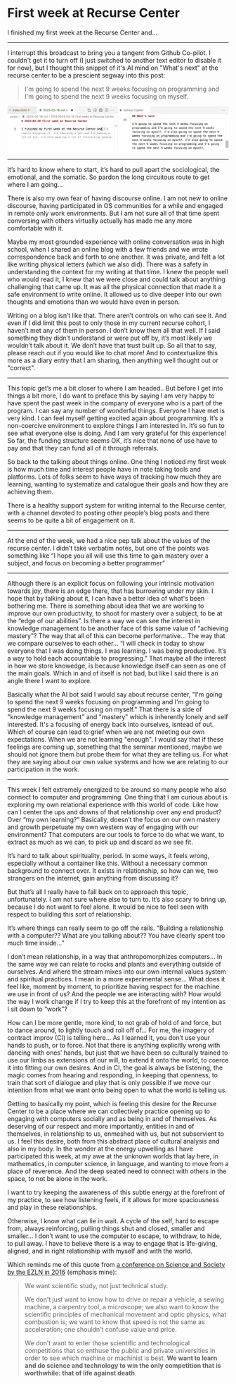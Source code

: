 # First week at Recurse Center

I finished my first week at the Recurse Center and...

---

I interrupt this broadcast to bring you a tangent from Github Co-pilot. I couldn't get it to turn off (I just switched to another text editor to disable it for now), but I thought this snippet of it's AI mind on "What's next" at the recurse center to be a prescient segway into this post:

> I'm going to spend the next 9 weeks focusing on programming and I'm going to spend the next 9 weeks focusing on myself.

![](./2023-02-18-screenshot.png)

---

It’s hard to know where to start, it’s hard to pull apart the sociological, the emotional, and the somatic. So pardon the long circuitous route to get where I am going…

There is also my own fear of having discourse online. I am not new to online discourse, having participated in OS communities for a while and engaged in remote only work environments. But I am not sure all of that time spent conversing with others virtually actually has made me any more comfortable with it.

Maybe my most grounded experience with online conversation was in high school, when I shared an online blog with a few friends and we wrote correspondence back and forth to one another. It was private, and felt a lot like writing physical letters (which we also did). There was a safety in understanding the context for my writing at that time. I knew the people well who would read it, I knew that we were close and could talk about anything challenging that came up. It was all the physical connection that made it a safe environment to write online. It allowed us to dive deeper into our own thoughts and emotions than we would have even in person.

Writing on a blog isn’t like that. There aren’t controls on who can see it. And even if I did limit this post to only those in my current recurse cohort, I haven’t met any of them in person. I don’t know them all that well. If I said something they didn’t understand or were put off by, it’s most likely we wouldn’t talk about it. We don’t have that trust built up. So all that to say, please reach out if you would like to chat more! And to contextualize this more as a diary entry that I am sharing, then anything well thought out or "correct".

---

This topic get’s me a bit closer to where I am headed.. But before I get into things a bit more, I do want to preface this by saying I am very happy to have spent the past week in the company of everyone who is a part of the program. I can say any number of wonderful things. Everyone I have met is very kind. I can feel myself getting excited again about programming. It’s a non-coercive environment to explore things I am interested in. It’s so fun to see what everyone else is doing. And I am very grateful for this experience! So far, the funding structure seems OK, it’s nice that none of use have to pay and that they can fund all of it through referrals.

So back to the talking about things online. One thing I noticed my first week is how much time and interest people have in note taking tools and platforms. Lots of folks seem to have ways of tracking how much they are learning, wanting to systematize and catalogue their goals and how they are achieving them.

There is a healthy support system for writing internal to the Recurse center, with a channel devoted to posting other people’s blog posts and there seems to be quite a bit of engagement on it.

---

At the end of the week, we had a nice pep talk about the values of the recurse center. I didn’t take verbatim notes, but one of the points was something like “I hope you all will use this time to gain mastery over a subject, and focus on becoming a better programmer”

---

Although there is an explicit focus on following your intrinsic motivation towards joy, there is an edge there, that has burrowing under my skin. I hope that by talking about it, I can have a better idea of what's been bothering me. There is something about idea that we are working to improve our own productivity, to shoot for mastery over a subject, to be at the “edge of our abilities”. Is there a way we can see the interest in knowledge management to be another face of this same value of “achieving mastery”? The way that all of this can become performative… The way that we compare ourselves to each other… “I will check in today to show everyone that I was doing things. I was learning. I was being productive. It’s a way to hold each accountable to progressing.” That maybe all the interest in how we store knowedge, is because knowledge itself can seen as one of the main goals. Which in and of itself is not bad, but like I said there is an angle there I want to explore.

Basically what the AI bot said I would say about recurse center, "I'm going to spend the next 9 weeks focusing on programming and I'm going to spend the next 9 weeks focusing on myself." That there is a side of "knowledge management" and "mastery" which is inherently lonely and self interested. It's a focusing of energy back into ourselves, isntead of out. Which of course can lead to grief when we are not meeting our own expectations. When we are not learning "enough". I would say that if these feelings are coming up, something that the seminar mentioned, maybe we should not ignore them but probe them for what they are telling us. For what they are saying about our own value systems and how we are relating to our participation in the work.

---

This week I felt extremely energized to be around so many people who also connect to computer and programming. One thing that I am curious about is exploring my own relational experience with this world of code. Like how can I center the ups and downs of that relationship over any end product? Over “my own learning?” Basically, doesn’t the focus on our own mastery and growth perpetuate  my own western way of engaging with our environment? That computers are our tools to force to do what we want, to extract as much as we can, to pick up and discard as we see fit.

It’s hard to talk about spirituality, period. In some ways, it feels wrong, especially without a container like this. Without a necessary common background to connect over. It exists in relationship, so how can we, two strangers on the internet, gain anything from discussing it?

But that’s all I really have to fall back on to approach this topic, unfortunately. I am not sure where else to turn to. It’s also scary to bring up, because I do not want to feel alone. It would be nice to feel seen with respect to building this sort of relationship.

It’s where things can really seem to go off the rails. “Building a relationship with a computer?? What are you talking about?? You have clearly spent too much time inside…”

I don’t mean relationship, in a way that anthropomorphizes computers... In the same way we can relate to rocks and plants and everything outside of ourselves. And where the stream mixes into our own internal values system and spiritual practices. I mean in a more experimental sense… What does it feel like, moment by moment, to prioritize having respect for the machine we use in front of us? And the people we are interacting with? How would the way I work change if I try to keep this at the forefront of my intention as I sit down to “work”?


How can I be more gentle, more kind, to not grab of hold of and force, but to dance around, to lightly touch and roll off of… For me, the imagery of contract improv (CI) is telling here… As I learned it, you don’t use your hands to push, or to force. Not that there is anything explicitly wrong with dancing with ones’ hands, but just that we have been so culturally trained to use our limbs as extensions of our will, to extend it onto the world, to coerce it into fitting our own desires. And in CI, the goal is always be listening, the magic comes from hearing and responding, in keeping that openness, to train that sort of dialogue and play that is only possible if we move our intention from what we want onto being open to what the world is telling us.

Getting to basically my point, which is feeling this desire for the Recurse Center to be a place where we can collectively practice opening up to engaging with computers socially and as being in and of themselves. As deserving of our respect and more importantly, entities in and of themselves, in relationship to us, enmeshed with us, but not subservient to us. I feel this desire, both from this abstract place of cultural analysis and also in my body. In the wonder at the energy upwelling as I have participated this week, at my awe at the unknown worlds that lay here, in mathematics, in computer science, in language, and wanting to move from a place of reverence. And the deep seated need to connect with others in the space, to not be alone in the work.

I want to try keeping the awareness of this subtle energy at the forefront of my practice, to see how listening feels, if it allows for more spaciousness and play in these relationships.

Otherwise, I know what can lie in wait. A cycle of the self, hard to escape from, always reinforcing, pulling things shut and closed, smaller and smaller… I don’t want to use the computer to escape, to withdraw, to hide, to pull away. I have to believe there is a way to engage that is life-giving, aligned, and in right relationship with myself and with the world.

Which reminds me of this quote from [a conference on Science and Society by the EZLN in 2016](https://web.archive.org/web/20221001085205/https://climateandcapitalism.com/2017/04/05/zapatistas-ask-scientists/) (emphasis mine):



> We want scientific study, not just technical study.
>
> We don’t just want to know how to drive or repair a vehicle, a sewing machine, a carpentry tool, a microscope; we also want to know the scientific principles of mechanical movement and optic physics, what combustion is; we want to know that speed is not the same as acceleration; one shouldn’t confuse value and price.
>
> We don’t want to enter those scientific and technological competitions that so enthuse the public and private universities in order to see which machine or machinist is best. **We want to learn and do science and technology to win the only competition that is worthwhile: that of life against death**.
